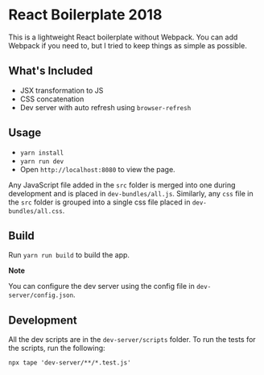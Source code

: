 # React Boilerplate 2018

This is a lightweight React boilerplate without Webpack. You can add Webpack if you need to, but I tried to keep things as simple as possible.

## What's Included

- JSX transformation to JS
- CSS concatenation
- Dev server with auto refresh using `browser-refresh`

## Usage

- `yarn install`
- `yarn run dev`
- Open `http://localhost:8080` to view the page.

Any JavaScript file added in the `src` folder is merged into one during development and is placed in `dev-bundles/all.js`. Similarly, any `css` file in the `src` folder is grouped into a single css file placed in `dev-bundles/all.css`.

## Build

Run `yarn run build` to build the app.

**Note**

You can configure the dev server using the config file in `dev-server/config.json`.

## Development

All the dev scripts are in the `dev-server/scripts` folder. To run the tests for the scripts, run the following:

```
npx tape 'dev-server/**/*.test.js'
```

